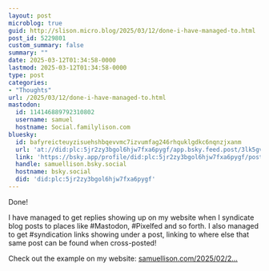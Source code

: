 ```yaml
---
layout: post
microblog: true
guid: http://slison.micro.blog/2025/03/12/done-i-have-managed-to.html
post_id: 5229801
custom_summary: false
summary: ""
date: 2025-03-12T01:34:58-0000
lastmod: 2025-03-12T01:34:58-0000
type: post
categories:
- "Thoughts"
url: /2025/03/12/done-i-have-managed-to.html
mastodon:
  id: 114146889792310802
  username: samuel
  hostname: Social.familylison.com
bluesky:
  id: bafyreicteuyzisuehshbqevvmc7izvumfag246rhquklgdkc6nqnzjxanm
  url: 'at://did:plc:5jr2zy3bgol6hjw7fxa6pygf/app.bsky.feed.post/3lk5gvsesue2q'
  link: 'https://bsky.app/profile/did:plc:5jr2zy3bgol6hjw7fxa6pygf/post/3lk5gvsesue2q'
  handle: samuellison.bsky.social
  hostname: bsky.social
  did: 'did:plc:5jr2zy3bgol6hjw7fxa6pygf'
---
```

Done!

I have managed to get replies showing up on my website when I syndicate blog posts to places like #Mastodon, #Pixelfed and so forth. I also managed to get #syndication links showing under a post, linking to where else that same post can be found when cross-posted!

Check out the example on my website: [samuellison.com/2025/02/2...](https://samuellison.com/2025/02/28/now-that-i-am-on.html)
